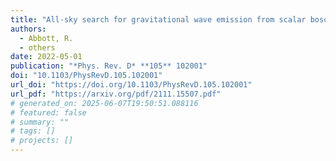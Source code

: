 ```yaml
---
title: "All-sky search for gravitational wave emission from scalar boson clouds around spinning black holes in LIGO O3 data"
authors:
  - Abbott, R.
  - others
date: 2022-05-01
publication: "*Phys. Rev. D* **105** 102001"
doi: "10.1103/PhysRevD.105.102001"
url_doi: "https://doi.org/10.1103/PhysRevD.105.102001"
url_pdf: "https://arxiv.org/pdf/2111.15507.pdf"
# generated_on: 2025-06-07T19:50:51.088116
# featured: false
# summary: ""
# tags: []
# projects: []
---
```

